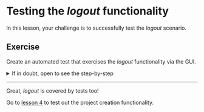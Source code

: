 # Testing the _logout_ functionality

In this lesson, your challenge is to successfully test the _logout_ scenario.

## Exercise

Create an automated test that exercises the _logout_ functionality via the GUI.

<details><summary>If in doubt, open to see the step-by-step</summary>
</br>

1. Inside the `cypress/e2e/gui/` directory, create a file called `logout.cy.js` with the following data:

```js
describe("Logout", () => {
  beforeEach(() => {
    cy.login()
    cy.visit("/")
  })

  it("successfully", () => {
    cy.logout()

    cy.url().should("be.equal", `${Cypress.config("baseUrl")}/users/sign_in`)
  })
})

```

2. Inside the `cypress/support/` directory, update the `gui_commands.js` file with the `logout` command, as below:

```js
Cypress.Commands.add('login', () => {
  ...
})

Cypress.Commands.add('logout', () => {
  cy.get('.qa-user-avatar').click()
  cy.contains('Sign out').click()
})

```

3. Finally, in the command line terminal, at the root of the project, run the command `npx cypress run --spec cypress/e2e/gui/logout.cy.js` to run the new test in _headless_ mode.

At the end of the run, you should have a result like the following:

```sh
(Run Finished)


       Spec                                              Tests  Passing  Failing  Pending  Skipped
  ┌────────────────────────────────────────────────────────────────────────────────────────────────┐
  │ ✔  logout.cy.js                             00:03        1        1        -        -        - │
  └────────────────────────────────────────────────────────────────────────────────────────────────┘
    ✔  All specs passed!                        00:03        1        1        -        -        -

```

</details>

---

Great, _logout_ is covered by tests too!

Go to [lesson 4](./4.md) to test out the project creation functionality.
